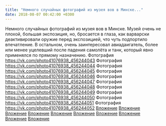 ```yaml
---
title: "Немного случайных фотографий из музея вов в Минске..."
date: 2018-08-07 00:42:00 +0300
---
```


Немного случайных фотографий из музея вов в Минске. Музей очень не плохой, большая экспозиция, но, бросается в глаза, как варварски деактивировали оружие перед экспозицией, что чуть подпортило впечатление. В остальном, очень заинтересовал авиадаигатель, более или менее уцелевший после падения самолёта и танк, который явно применялся по прямому назначению.
Фотография
<a class="vk-attach" href="https://vk.com/photo41076938_456244043">https://vk.com/photo41076938_456244043</a>
Фотография
<a class="vk-attach" href="https://vk.com/photo41076938_456244044">https://vk.com/photo41076938_456244044</a>
Фотография
<a class="vk-attach" href="https://vk.com/photo41076938_456244045">https://vk.com/photo41076938_456244045</a>
Фотография
<a class="vk-attach" href="https://vk.com/photo41076938_456244046">https://vk.com/photo41076938_456244046</a>
Фотография
<a class="vk-attach" href="https://vk.com/photo41076938_456244047">https://vk.com/photo41076938_456244047</a>
Фотография
<a class="vk-attach" href="https://vk.com/photo41076938_456244048">https://vk.com/photo41076938_456244048</a>
Фотография
<a class="vk-attach" href="https://vk.com/photo41076938_456244049">https://vk.com/photo41076938_456244049</a>
Фотография
<a class="vk-attach" href="https://vk.com/photo41076938_456244050">https://vk.com/photo41076938_456244050</a>
Фотография
<a class="vk-attach" href="https://vk.com/photo41076938_456244051">https://vk.com/photo41076938_456244051</a>
Фотография
<a class="vk-attach" href="https://vk.com/photo41076938_456244052">https://vk.com/photo41076938_456244052</a>
<a class="vk-attach" href="https://vk.com/photo41076938_456244043">Вложение</a>
<a class="vk-attach" href="https://vk.com/photo41076938_456244044">Вложение</a>
<a class="vk-attach" href="https://vk.com/photo41076938_456244045">Вложение</a>
<a class="vk-attach" href="https://vk.com/photo41076938_456244046">Вложение</a>
<a class="vk-attach" href="https://vk.com/photo41076938_456244047">Вложение</a>
<a class="vk-attach" href="https://vk.com/photo41076938_456244048">Вложение</a>
<a class="vk-attach" href="https://vk.com/photo41076938_456244049">Вложение</a>
<a class="vk-attach" href="https://vk.com/photo41076938_456244050">Вложение</a>
<a class="vk-attach" href="https://vk.com/photo41076938_456244051">Вложение</a>
<a class="vk-attach" href="https://vk.com/photo41076938_456244052">Вложение</a>
